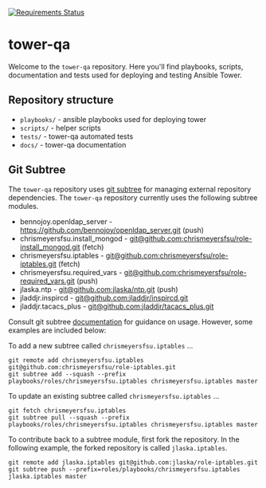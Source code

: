 [![Requirements Status](https://requires.io/github/ansible/tower-qa/requirements.svg?branch=master)](https://requires.io/github/ansible/tower-qa/requirements/?branch=master)

# tower-qa

Welcome to the `tower-qa` repository.  Here you'll find playbooks, scripts, documentation and tests used for deploying and testing Ansible Tower.

## Repository structure

* `playbooks/` - ansible playbooks used for deploying tower
* `scripts/` - helper scripts
* `tests/` - tower-qa automated tests
* `docs/` - tower-qa documentation

## Git Subtree

The `tower-qa` repository uses [git subtree](https://blogs.atlassian.com/2013/05/alternatives-to-git-submodule-git-subtree/) for managing external repository dependencies.  The `tower-qa` repository currently uses the following subtree modules.

* bennojoy.openldap_server - https://github.com/bennojoy/openldap_server.git (push)
* chrismeyersfsu.install_mongod - [git@github.com:chrismeyersfsu/role-install_mongod.git](https://github.com/chrismeyersfsu/role-install_mongod) (fetch)
* chrismeyersfsu.iptables - [git@github.com:chrismeyersfsu/role-iptables.git](https://github.com/chrismeyersfsu/role-iptables) (fetch)
* chrismeyersfsu.required_vars - [git@github.com:chrismeyersfsu/role-required_vars.git](https://github.com/chrismeyersfsu/role-required_vars) (push)
* jlaska.ntp - [git@github.com:jlaska/ntp.git](https://github.com/jlaska/ntp) (push)
* jladdjr.inspircd - [git@github.com:jladdjr/inspircd.git](https://github.com/jladdjr/inspircd)
* jladdjr.tacacs_plus - [git@github.com:jladdjr/tacacs_plus.git](https://github.com/jladdjr/tacacs_plus)

Consult git subtree [documentation](https://blogs.atlassian.com/2013/05/alternatives-to-git-submodule-git-subtree/) for guidance on usage.  However, some examples are included below:

To add a new subtree called `chrismeyersfsu.iptables` ...

    git remote add chrismeyersfsu.iptables git@github.com:chrismeyersfsu/role-iptables.git
    git subtree add --squash --prefix playbooks/roles/chrismeyersfsu.iptables chrismeyersfsu.iptables master

To update an existing subtree called `chrismeyersfsu.iptables` ...

    git fetch chrismeyersfsu.iptables
    git subtree pull --squash --prefix playbooks/roles/chrismeyersfsu.iptables chrismeyersfsu.iptables master

To contribute back to a subtree module, first fork the repository.  In the following example, the forked repository is called `jlaska.iptables`.

    git remote add jlaska.iptables git@github.com:jlaska/role-iptables.git
    git subtree push --prefix=roles/playbooks/chrismeyersfsu.iptables jlaska.iptables master
